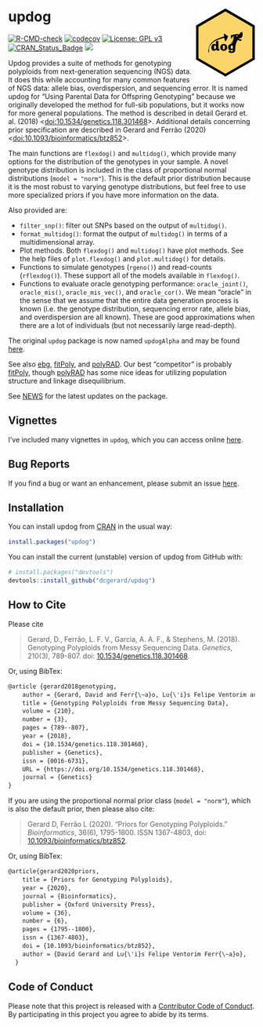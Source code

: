
<!-- README.md is generated from README.Rmd. Please edit that file -->

# updog <img src="man/figures/logo.png" align="right" height="139" />

[![R-CMD-check](https://github.com/dcgerard/updog/actions/workflows/R-CMD-check.yaml/badge.svg)](https://github.com/dcgerard/updog/actions/workflows/R-CMD-check.yaml)
[![codecov](https://codecov.io/gh/dcgerard/updog/branch/master/graph/badge.svg?token=zjDBKZWjCs)](https://app.codecov.io/gh/dcgerard/updog)
[![License: GPL
v3](https://img.shields.io/badge/License-GPL%20v3-blue.svg)](https://www.gnu.org/licenses/gpl-3.0)
[![CRAN_Status_Badge](https://www.r-pkg.org/badges/version/updog)](https://cran.r-project.org/package=updog)
[![](https://cranlogs.r-pkg.org/badges/grand-total/updog)](https://cran.r-project.org/package=updog)

Updog provides a suite of methods for genotyping polyploids from
next-generation sequencing (NGS) data. It does this while accounting for
many common features of NGS data: allele bias, overdispersion, and
sequencing error. It is named updog for “Using Parental Data for
Offspring Genotyping” because we originally developed the method for
full-sib populations, but it works now for more general populations. The
method is described in detail Gerard et. al. (2018)
\<[doi:10.1534/genetics.118.301468](https://doi.org/10.1534/genetics.118.301468)\>.
Additional details concerning prior specification are described in
Gerard and Ferrão (2020)
\<[doi:10.1093/bioinformatics/btz852](https://doi.org/10.1093/bioinformatics/btz852)\>.

The main functions are `flexdog()` and `multidog()`, which provide many
options for the distribution of the genotypes in your sample. A novel
genotype distribution is included in the class of proportional normal
distributions (`model = "norm"`). This is the default prior distribution
because it is the most robust to varying genotype distributions, but
feel free to use more specialized priors if you have more information on
the data.

Also provided are:

- `filter_snp()`: filter out SNPs based on the output of `multidog()`.
- `format_multidog()`: format the output of `multidog()` in terms of a
  multidimensional array.
- Plot methods. Both `flexdog()` and `multidog()` have plot methods. See
  the help files of `plot.flexdog()` and `plot.multidog()` for details.
- Functions to simulate genotypes (`rgeno()`) and read-counts
  (`rflexdog()`). These support all of the models available in
  `flexdog()`.
- Functions to evaluate oracle genotyping performance: `oracle_joint()`,
  `oracle_mis()`, `oracle_mis_vec()`, and `oracle_cor()`. We mean
  “oracle” in the sense that we assume that the entire data generation
  process is known (i.e. the genotype distribution, sequencing error
  rate, allele bias, and overdispersion are all known). These are good
  approximations when there are a lot of individuals (but not
  necessarily large read-depth).

The original `updog` package is now named `updogAlpha` and may be found
[here](https://github.com/dcgerard/updogAlpha).

See also [ebg](https://github.com/pblischak/polyploid-genotyping),
[fitPoly](https://cran.r-project.org/package=fitPoly), and
[polyRAD](https://cran.r-project.org/package=polyRAD). Our best
“competitor” is probably
[fitPoly](https://cran.r-project.org/package=fitPoly), though
[polyRAD](https://cran.r-project.org/package=polyRAD) has some nice
ideas for utilizing population structure and linkage disequilibrium.

See [NEWS](https://github.com/dcgerard/updog/blob/master/NEWS.md) for
the latest updates on the package.

## Vignettes

I’ve included many vignettes in `updog`, which you can access online
[here](https://dcgerard.github.io/updog/).

## Bug Reports

If you find a bug or want an enhancement, please submit an issue
[here](https://github.com/dcgerard/updog/issues).

## Installation

You can install updog from
[CRAN](https://cran.r-project.org/package=updog) in the usual way:

``` r
install.packages("updog")
```

You can install the current (unstable) version of updog from GitHub
with:

``` r
# install.packages("devtools")
devtools::install_github("dcgerard/updog")
```

## How to Cite

Please cite

> Gerard, D., Ferrão, L. F. V., Garcia, A. A. F., & Stephens, M. (2018).
> Genotyping Polyploids from Messy Sequencing Data. *Genetics*, 210(3),
> 789-807. doi:
> [10.1534/genetics.118.301468](https://doi.org/10.1534/genetics.118.301468).

Or, using BibTex:

``` tex
@article {gerard2018genotyping,
    author = {Gerard, David and Ferr{\~a}o, Lu{\'i}s Felipe Ventorim and Garcia, Antonio Augusto Franco and Stephens, Matthew},
    title = {Genotyping Polyploids from Messy Sequencing Data},
    volume = {210},
    number = {3},
    pages = {789--807},
    year = {2018},
    doi = {10.1534/genetics.118.301468},
    publisher = {Genetics},
    issn = {0016-6731},
    URL = {https://doi.org/10.1534/genetics.118.301468},
    journal = {Genetics}
}
```

If you are using the proportional normal prior class (`model = "norm"`),
which is also the default prior, then please also cite:

> Gerard D, Ferrão L (2020). “Priors for Genotyping Polyploids.”
> *Bioinformatics*, 36(6), 1795-1800. ISSN 1367-4803, doi:
> [10.1093/bioinformatics/btz852](https://doi.org/10.1093/bioinformatics/btz852).

Or, using BibTex:

``` tex
@article{gerard2020priors,
    title = {Priors for Genotyping Polyploids},
    year = {2020},
    journal = {Bioinformatics},
    publisher = {Oxford University Press},
    volume = {36},
    number = {6},
    pages = {1795--1800},
    issn = {1367-4803},
    doi = {10.1093/bioinformatics/btz852},
    author = {David Gerard and Lu{\'i}s Felipe Ventorim Ferr{\~a}o},
  }
```

## Code of Conduct

Please note that this project is released with a [Contributor Code of
Conduct](https://github.com/dcgerard/updog/blob/master/CONDUCT.md). By
participating in this project you agree to abide by its terms.

